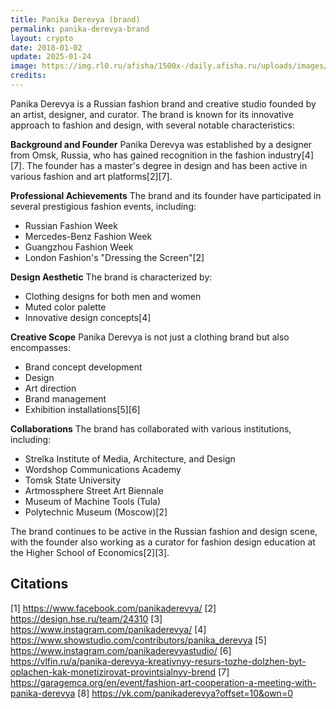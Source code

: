 ```yaml
---
title: Panika Derevya (brand)
permalink: panika-derevya-brand
layout: crypto
date: 2018-01-02
update: 2025-01-24
image: https://img.rl0.ru/afisha/1500x-/daily.afisha.ru/uploads/images/c/61/c618e1a9d07746eb9ef13470ce51dbe4.jpg
credits:
---
```


Panika Derevya is a Russian fashion brand and creative studio founded by an artist, designer, and curator. The brand is known for its innovative approach to fashion and design, with several notable characteristics:

**Background and Founder**
Panika Derevya was established by a designer from Omsk, Russia, who has gained recognition in the fashion industry[4][7]. The founder has a master's degree in design and has been active in various fashion and art platforms[2][7].

**Professional Achievements**
The brand and its founder have participated in several prestigious fashion events, including:
- Russian Fashion Week
- Mercedes-Benz Fashion Week
- Guangzhou Fashion Week
- London Fashion's "Dressing the Screen"[2]

**Design Aesthetic**
The brand is characterized by:
- Clothing designs for both men and women
- Muted color palette
- Innovative design concepts[4]

**Creative Scope**
Panika Derevya is not just a clothing brand but also encompasses:
- Brand concept development
- Design
- Art direction
- Brand management
- Exhibition installations[5][6]

**Collaborations**
The brand has collaborated with various institutions, including:
- Strelka Institute of Media, Architecture, and Design
- Wordshop Communications Academy
- Tomsk State University
- Artmossphere Street Art Biennale
- Museum of Machine Tools (Tula)
- Polytechnic Museum (Moscow)[2]

The brand continues to be active in the Russian fashion and design scene, with the founder also working as a curator for fashion design education at the Higher School of Economics[2][3].

## Citations

[1] https://www.facebook.com/panikaderevya/
[2] https://design.hse.ru/team/24310
[3] https://www.instagram.com/panikaderevya/
[4] https://www.showstudio.com/contributors/panika_derevya
[5] https://www.instagram.com/panikaderevyastudio/
[6] https://vlfin.ru/a/panika-derevya-kreativnyy-resurs-tozhe-dolzhen-byt-oplachen-kak-monetizirovat-provintsialnyy-brend
[7] https://garagemca.org/en/event/fashion-art-cooperation-a-meeting-with-panika-derevya
[8] https://vk.com/panikaderevya?offset=10&own=0
